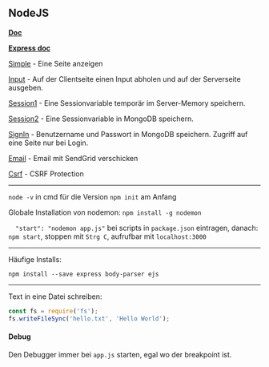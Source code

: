 ## NodeJS


__[Doc]()__

__[Express doc](https://expressjs.com/)__



[Simple](./node/serveAPage.md) - Eine Seite anzeigen

[Input](./node/input.md) - Auf der Clientseite einen Input abholen und auf der Serverseite ausgeben.

[Session1](./node/session1.md) - Eine Sessionvariable temporär im Server-Memory speichern.

[Session2](./node/session2.md) - Eine Sessionvariable in MongoDB speichern.

[SignIn](./node/signin.md) - Benutzername und Passwort in MongoDB speichern. Zugriff auf eine Seite nur bei Login.

[Email](./node/sendgrid.md) - Email mit SendGrid verschicken

[Csrf](./node/csrf.md) - CSRF Protection

--- 

`node -v` in cmd für die Version
`npm init` am Anfang

Globale Installation von nodemon: `npm install -g nodemon`

`  "start": "nodemon app.js"`  bei scripts in `package.json` eintragen, danach:
`npm start`, stoppen mit `Strg C`, aufrufbar mit `localhost:3000`

---
Häufige Installs:

`npm install --save express body-parser ejs `

----


Text in eine Datei schreiben:
```javascript
const fs = require('fs');
fs.writeFileSync('hello.txt', 'Hello World');
```

 
#### Debug
Den Debugger immer bei `app.js` starten, egal wo der breakpoint ist.



